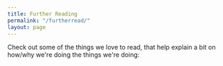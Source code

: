 ```yaml
---
title: Further Reading
permalink: "/furtherread/"
layout: page
---
```


Check out some of the things we love to read, that help explain a bit on how/why we're doing the things we're doing:
